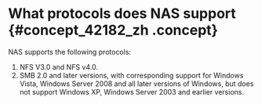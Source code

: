 # What protocols does NAS support {#concept_42182_zh .concept}

NAS supports the following protocols:

1.  NFS V3.0 and NFS v4.0.
2.  SMB 2.0 and later versions, with corresponding support for Windows Vista, Windows Server 2008 and all later versions of Windows, but does not support Windows XP, Windows Server 2003 and earlier versions.

